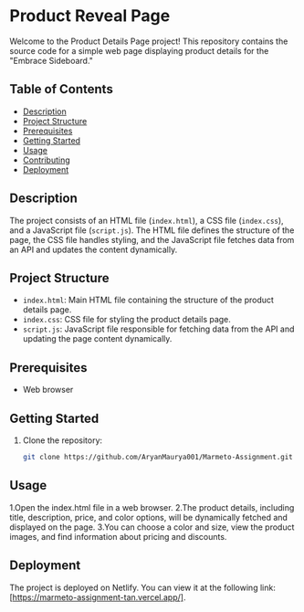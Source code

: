 # Product Reveal Page

Welcome to the Product Details Page project! This repository contains the source code for a simple web page displaying product details for the "Embrace Sideboard."

## Table of Contents
- [Description](#description)
- [Project Structure](#project-structure)
- [Prerequisites](#prerequisites)
- [Getting Started](#getting-started)
- [Usage](#usage)
- [Contributing](#contributing)
- [Deployment](#deployment)

## Description
The project consists of an HTML file (`index.html`), a CSS file (`index.css`), and a JavaScript file (`script.js`). The HTML file defines the structure of the page, the CSS file handles styling, and the JavaScript file fetches data from an API and updates the content dynamically.

## Project Structure
- `index.html`: Main HTML file containing the structure of the product details page.
- `index.css`: CSS file for styling the product details page.
- `script.js`: JavaScript file responsible for fetching data from the API and updating the page content dynamically.

## Prerequisites
- Web browser

## Getting Started
1. Clone the repository:
   ```bash
   git clone https://github.com/AryanMaurya001/Marmeto-Assignment.git


## Usage
1.Open the index.html file in a web browser.
2.The product details, including title, description, price, and color options, will be dynamically fetched and displayed on the page.
3.You can choose a color and size, view the product images, and find information about pricing and discounts.


## Deployment

The project is deployed on Netlify. You can view it at the following link: [https://marmeto-assignment-tan.vercel.app/].